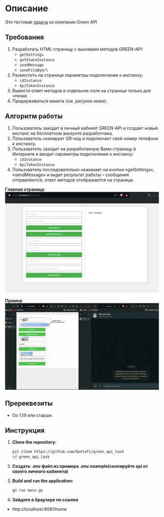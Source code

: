 # Описание

Это тестовая [задача](https://drive.google.com/file/d/1RJ7aWvdfJeGhNdjFOqTUVNL55R2GeXeR/view?usp=drivesdk) из компании Green API

## Требования

1. Разработать HTML-страницу с вызовами методов GREEN-API:
   - `getSettings`
   - `getStateInstance`
   - `sendMessage`
   - `sendFileByUrl`
2. Разместить на странице параметры подключения к инстансу:
   - `idInstance`
   - `ApiTokenInstance`
3. Вывести ответ методов в отдельное поле на странице только для чтения.
4. Придерживаться макета (см. рисунок ниже).

## Алгоритм работы

1. Пользователь заходит в личный кабинет GREEN-API и создает новый инстанс на бесплатном аккаунте разработчика.
2. Пользователь сканирует QR-код и подключает свой номер телефона к инстансу.
3. Пользователь заходит на разработанную Вами страницу в Интернете и вводит параметры подключения к инстансу:
   - `idInstance`
   - `ApiTokenInstance`
4. Пользователь последовательно нажимает на кнопки «getSettings», «sendMessage» и видит результат работы – сообщения отправляются, ответ методов отображается на странице.

**Главная страница**
![MAINPAGE](assets/page.png)

**Пример**
![Example](assets/example.gif)
## Пререквезиты

- Go 1.19 или старше.

## Инструкция

1. **Clone the repository:**

    ```sh
    git clone https://github.com/Gontafi/green_api_task
    cd green_api_task
    ```
2. **Создать .env файл из примера .env.example(скопируйте api от своего личного кабинета)**


3. **Build and run the application:**

    ```sh
    go run main.go
    ```

4. **Зайдите в браузере по ссылке** 
- http://localhost:8081/home